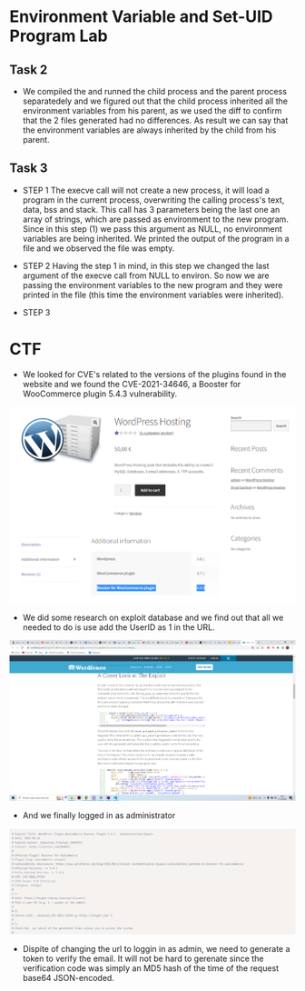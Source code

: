 # Environment Variable and Set-UID Program Lab

## Task 2

- We compiled the and runned the child process and the parent process separatedely and we figured out that the child process inherited all the environment variables from his parent, as we used the diff to confirm that the 2 files generated had no differences. As result we can say that the environment variables are always inherited by the child from his parent.

## Task 3

- STEP 1
The execve call will not create a new process, it will load a program in the current process, overwriting the calling process's text, data, bss and stack. This call has 3 parameters being the last one an array of strings, which are passed as environment to the new program. Since in this step (1) we pass this argument as NULL, no environment variables are being inherited. We printed the output of the program in a file and we observed the file was empty.

- STEP 2
Having the step 1 in mind, in this step we changed the last argument of the execve call from NULL to environ. So now we are passing the environment variables to the new program and they were printed in the file (this time the environment variables were inherited).

- STEP 3
 

# CTF

- We looked for CVE's related to the versions of the plugins found in the website and we found the CVE-2021-34646, a Booster for WooCommerce plugin	5.4.3 vulnerability.

![Booster for WooCommerce plugin 5.4.3](woocommerceplugin.png)

- We did some research on exploit database and we find out that all we needed to do is use add the UserID as 1 in the URL.

![Exploit](Exploit.png)

- And we finally logged in as administrator

![Login as Admin](adminlogin.png)

- Dispite of changing the url to loggin in as admin, we need to generate a token to verify the email. It will not be hard to gerenate since the verification code was simply an MD5 hash of the time of the request base64 JSON-encoded.





